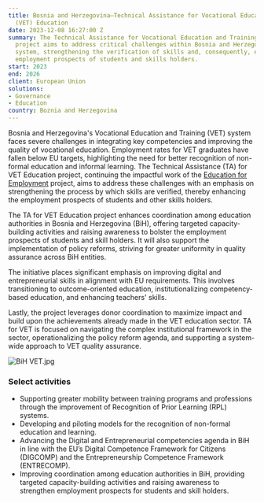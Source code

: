 ```yaml
---
title: Bosnia and Herzegovina—Technical Assistance for Vocational Education and Training
  (VET) Education
date: 2023-12-08 16:27:00 Z
summary: The Technical Assistance for Vocational Education and Training (VET) Education
  project aims to address critical challenges within Bosnia and Herzegovina's education
  system, strengthening the verification of skills and, consequently, enhancing the
  employment prospects of students and skills holders.
start: 2023
end: 2026
client: European Union
solutions:
- Governance
- Education
country: Boznia and Herzegovina
---
```


Bosnia and Herzegovina's Vocational Education and Training (VET) system faces severe challenges in integrating key competencies and improving the quality of vocational education. Employment rates for VET graduates have fallen below EU targets, highlighting the need for better recognition of non-formal education and informal learning. The Technical Assistance (TA) for VET Education project, continuing the impactful work of the [Education for Employment](https://www.dai.com/our-work/projects/bosnia-and-herzegovina-education-for-employment) project, aims to address these challenges with an emphasis on strengthening the process by which skills are verified, thereby enhancing the employment prospects of students and other skills holders. 

The TA for VET Education project enhances coordination among education authorities in Bosnia and Herzegovina (BiH), offering targeted capacity-building activities and raising awareness to bolster the employment prospects of students and skill holders. It will also support the implementation of policy reforms, striving for greater uniformity in quality assurance across BiH entities.

The initiative places significant emphasis on improving digital and entrepreneurial skills in alignment with EU requirements. This involves transitioning to outcome-oriented education, institutionalizing competency-based education, and enhancing teachers' skills.

Lastly, the project leverages donor coordination to maximize impact and build upon the achievements already made in the VET education sector. TA for VET is focused on navigating the complex institutional framework in the sector, operationalizing the policy reform agenda, and supporting a system-wide approach to VET quality assurance.

![BiH VET.jpg](/uploads/BiH%20VET.jpg)

### Select activities 

* Supporting greater mobility between training programs and professions through the improvement of Recognition of Prior Learning (RPL) systems.
* Developing and piloting models for the recognition of non-formal education and learning.
* Advancing the Digital and Entrepreneurial competencies agenda in BiH in line with the EU’s Digital Competence Framework for Citizens (DIGCOMP) and the Entrepreneurship Competence Framework (ENTRECOMP).
* Improving coordination among education authorities in BiH, providing targeted capacity-building activities and raising awareness to strengthen employment prospects for students and skill holders.
